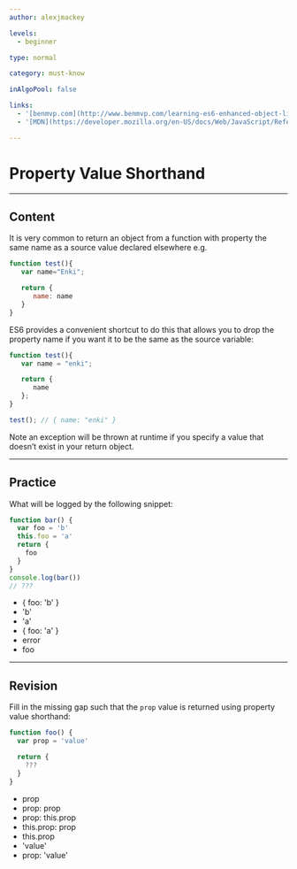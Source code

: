 ```yaml
---
author: alexjmackey

levels:
  - beginner

type: normal

category: must-know

inAlgoPool: false

links:
  - '[benmvp.com](http://www.benmvp.com/learning-es6-enhanced-object-literals/){website}'
  - '[MDN](https://developer.mozilla.org/en-US/docs/Web/JavaScript/Reference/Operators/Object_initializer){website}'

---
```

# Property Value Shorthand

---
## Content

It is very common to return an object from a function with property the same name as a source value declared elsewhere e.g.

```javascript
function test(){
   var name="Enki";

   return {
      name: name
   }
}

```

ES6 provides a convenient shortcut to do this that allows you to drop the property name if you want it to be the same as the source variable:

```javascript
function test(){
   var name = "enki";

   return {
      name
   };
}

test(); // { name: "enki" }
```

Note an exception will be thrown at runtime if you specify a value that doesn’t exist in your return object.

---
## Practice

What will be logged by the following snippet:

```javascript
function bar() {
  var foo = 'b'
  this.foo = 'a'
  return {
    foo
  }
}
console.log(bar())
// ???
```

* { foo: 'b' }
* 'b'
* 'a'
* { foo: 'a' }
* error
* foo

---
## Revision

Fill in the missing gap such that the `prop` value is returned using property value shorthand:

```javascript
function foo() {
  var prop = 'value'

  return {
    ???
  }
}
```

* prop
* prop: prop
* prop: this.prop
* this.prop: prop
* this.prop
* 'value'
* prop: 'value'